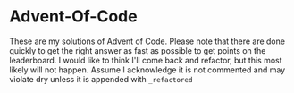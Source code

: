 # Advent-Of-Code

These are my solutions of Advent of Code.
Please note that there are done quickly to get the right answer as fast as possible to get points on the leaderboard.
I would like to think I'll come back and refactor, but this most likely will not happen.
Assume I acknowledge it is not commented and may violate dry unless it is appended with `_refactored`
